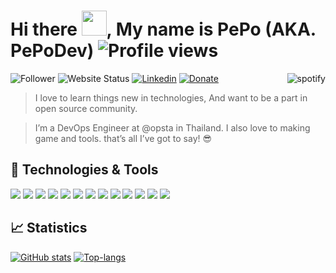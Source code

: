 # Hi there <img src="https://media.giphy.com/media/hvRJCLFzcasrR4ia7z/giphy.gif" width="40px">, My name is PePo (AKA. PePoDev) ![Profile views](https://gpvc.arturio.dev/pepodev)

<a href="https://github.com/kittinan/spotify-github-profile" target="blank">
  <img align="right"
    src="https://spotify-github-profile.vercel.app/api/view?uid=21ynxbuyhbybbr4kvufqlpxca&cover_image=true"
    alt="spotify" />
</a>

![Follower](https://img.shields.io/github/followers/pepodev?style=for-the-badge)
![Website Status](https://img.shields.io/website?down_color=gray&down_message=down&label=pepo.dev&style=for-the-badge&up_color=green&up_message=up&url=https%3A%2F%2Fpepo.dev)
[![Linkedin](https://img.shields.io/badge/linked-pepodev-369?style=for-the-badge&logo=linkedin&logoColor=white&color=blue)](https://www.linkedin.com/in/pepodev)
[![Donate](https://img.shields.io/badge/$-support-ff69b4.svg?style=for-the-badge)](https://ko-fi.com/pepodev)

> I love to learn things new in technologies, And want to be a part in open source community.

> I’m a DevOps Engineer at @opsta in Thailand. I also love to making game and tools. that’s all I’ve got to say! 😎

## 🔧 Technologies & Tools

![](https://img.shields.io/badge/OS-Linux-informational?style=flat&logo=linux&logoColor=white&color=DD6387)
![](https://img.shields.io/badge/Editor-IntelliJ_IDEA-informational?style=flat&logo=intellij-idea&logoColor=white&color=DD6387)
![](https://img.shields.io/badge/Code-Python-informational?style=flat&logo=python&logoColor=white&color=DD6387)
![](https://img.shields.io/badge/Code-JavaScript-informational?style=flat&logo=javascript&logoColor=white&color=DD6387)
![](https://img.shields.io/badge/Code-Golang-informational?style=flat&logo=go&logoColor=white&color=DD6387)
![](https://img.shields.io/badge/Code-Make-informational?style=flat&logo=cmake&logoColor=white&color=DD6387)
![](https://img.shields.io/badge/Code-Vue-informational?style=flat&logo=vue.js&logoColor=white&color=DD6387)
![](https://img.shields.io/badge/Shell-Bash-informational?style=flat&logo=gnu-bash&logoColor=white&color=DD6387)
![](https://img.shields.io/badge/Tools-PostgreSQL-informational?style=flat&logo=postgresql&logoColor=white&color=DD6387)
![](https://img.shields.io/badge/Tools-Docker-informational?style=flat&logo=docker&logoColor=white&color=DD6387)
![](https://img.shields.io/badge/Tools-Kubernetes-informational?style=flat&logo=kubernetes&logoColor=white&color=DD6387)
![](https://img.shields.io/badge/Tools-Red_Hat_OpenShift-informational?style=flat&logo=red-hat-open-shift&logoColor=white&color=DD6387)
![](https://img.shields.io/badge/Cloud-Digital_Ocean-informational?style=flat&logo=digitalocean&logoColor=white&color=DD6387)

## &#x1f4c8; Statistics

[![GitHub stats](https://github-readme-stats.vercel.app/api?username=pepodev&show_icons=true&theme=dracula&hide_border=true)](https://pepo.dev)
[![Top-langs](https://github-readme-stats.vercel.app/api/top-langs/?username=pepodev&langs_count=10&layout=compact&card_width=445&theme=dracula&hide_border=true)](https://pepo.dev)

